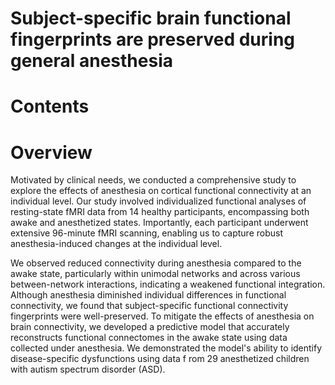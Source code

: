 # Subject-specific brain functional fingerprints are preserved during general anesthesia
# Contents



# Overview
Motivated by clinical needs, we conducted a comprehensive study to explore the effects of anesthesia on cortical functional connectivity at an individual level. 
Our study involved individualized functional analyses of resting-state fMRI data from 14 healthy participants, encompassing both awake and anesthetized states. 
Importantly, each participant underwent extensive 96-minute fMRI scanning, enabling us to capture robust anesthesia-induced changes at the individual level. 

We observed reduced connectivity during anesthesia compared to the awake state, particularly within unimodal networks and across various between-network interactions, indicating a weakened functional integration. Although anesthesia diminished individual differences in functional connectivity, we found that subject-specific functional connectivity fingerprints were well-preserved. To mitigate the effects of anesthesia on brain connectivity, we developed a predictive model that accurately reconstructs functional connectomes in the awake state using data collected under anesthesia. We demonstrated the model's ability to identify disease-specific dysfunctions using data f
rom 29 anesthetized children with autism spectrum disorder (ASD).

#
